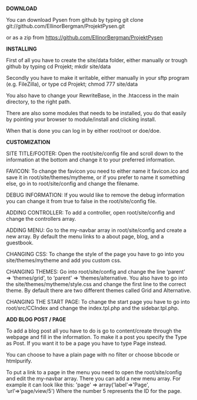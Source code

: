 <strong>DOWNLOAD</strong>

You can download Pysen from github by typing
git clone git://github.com/EllinorBergman/ProjektPysen.git

or as a zip from
https://github.com/EllinorBergman/ProjektPysen


<strong>INSTALLING</strong>

First of all you have to create the site/data folder, either manually or trough github by typing
cd Projekt; mkdir site/data

Secondly you have to make it writable, either manually in your sftp program (e.g. FileZilla), or type
cd Projekt; chmod 777 site/data

You also have to change your RewriteBase, in the .htaccess in the main directory, to the right path.

There are also some modules that needs to be installed, you do that easily by pointing your browser to module/install and clicking install.

When that is done you can log in by either root/root or doe/doe.

<strong>CUSTOMIZATION</strong>

SITE TITLE/FOOTER: Open the root/site/config file and scroll down to the information at the bottom and change it to your preferred information.

FAVICON: To change the favicon you need to either name it favicon.ico and save it in root/site/themes/mytheme, or if you prefer to name it something else, go in to root/site/config and change the filename.

DEBUG INFORMATION: If you would like to remove the debug information you can change it from true to false in the root/site/config file.

ADDING CONTROLLER: To add a controller, open root/site/config and change the controllers array.

ADDING MENU: Go to the my-navbar array in root/site/config and create a new array. By default the menu links to a about page, blog, and a guestbook.

CHANGING CSS: To change the style of the page you have to go into you site/themes/mytheme and add you custom css.

CHANGING THEMES: Go into root/site/config and change the line ‘parent' => ‘themes/grid', to ‘parent' => ‘themes/alternative. You also have to go into the site/themes/mytheme/style.css and change the first line to the correct theme. By default there are two different themes called Grid and Alternative.

CHANGING THE START PAGE: To change the start page you have to go into root/src/CCIndex and change the index.tpl.php and the sidebar.tpl.php.


<strong>ADD BLOG POST / PAGE</strong>

To add a blog post all you have to do is go to content/create through the webpage and fill in the information. To make it a post you specify the Type as Post. If you want it to be a page you have to type Page instead. 

You can choose to have a plain page with no filter or choose bbcode or htmlpurify. 

To put a link to a page in the menu you need to open the root/site/config and edit the my-navbar array. There you can add a new menu array. For example it can look like this: 
'page' => array('label'=>'Page', ‘url’=>’page/view/5')
Where the number 5 represents the ID for the page. 

